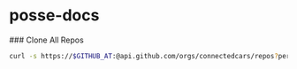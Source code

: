 # posse-docs


### Clone All Repos

```zsh
curl -s https://$GITHUB_AT:@api.github.com/orgs/connectedcars/repos?per_page=200 | jq .[].ssh_url | xargs -n 1 git clone
```
